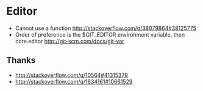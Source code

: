 
Editor
================
- Cannot use a function http://stackoverflow.com/q/38079864#38125775
- Order of preference is the $GIT_EDITOR environment variable, then core.editor
  http://git-scm.com/docs/git-var

Thanks
----------------
- http://stackoverflow.com/q/10564#41315379
- http://stackoverflow.com/q/1634161#10661529
